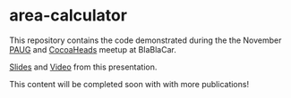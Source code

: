 # area-calculator

This repository contains the code demonstrated during the the November [PAUG](https://www.meetup.com/android-paris/events/289612876/) and  [CocoaHeads](https://www.meetup.com/fr-FR/cocoaheads-paris/events/289620453/) meetup at BlaBlaCar.

[Slides](22-11-22.pdf) and [Video](https://www.youtube.com/watch?v=m9hc1xkTIsw&list=PLM6_jbWA24WWxs4OKcR2vgnsniuea2HGu&index=3) from this presentation.

This content will be completed soon with with more publications!

